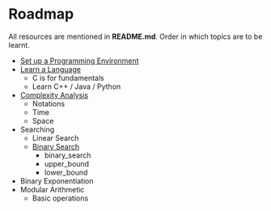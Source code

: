 # Roadmap

All resources are mentioned in **README.md**.
Order in which topics are to be learnt.

- [Set up a Programming Environment](https://github.com/pranavsindura/cp-resources#environment)
- [Learn a Language](https://github.com/pranavsindura/cp-resources#c)
	- C is for fundamentals
	- Learn C++ / Java / Python
- [Complexity Analysis](https://github.com/pranavsindura/cp-resources#user-content-complexity-analysis)
	- Notations
	- Time
	- Space
- Searching
	- Linear Search
	- [Binary Search](https://github.com/pranavsindura/cp-resources#user-content-binary-search)
		- binary_search
		- upper_bound
		- lower_bound
- Binary Exponentiation
- Modular Arithmetic
	- Basic operations
	